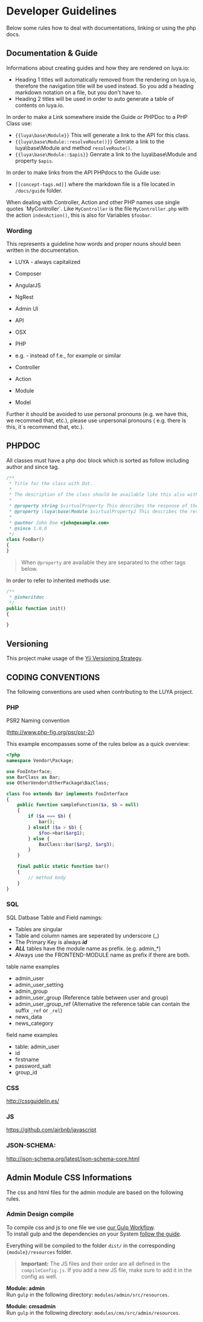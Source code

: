 # Developer Guidelines

Below some rules how to deal with documentations, linking or using the php docs.

## Documentation & Guide

Informations about creating guides and how they are rendered on luya.io:

+ Heading 1 titles will automatically removed from the rendering on luya.io, therefore the navigation title will be used instead. So you add a heading markdown notation on a file, but you don't have to.
+ Heading 2 titles will be used in order to auto generate a table of contents on luya.io.

In order to make a Link somewhere inside the Guide or PHPDoc to a PHP Class use:

+ `{{luya\base\Module}}` This will generate a link to the API for this class.
+ `{{luya\base\Module::resolveRoute()}}` Genrate a link to the luya\base\Module and method `resolveRoute()`.
+ `{{luya\base\Module::$apis}}` Genrate a link to the luya\base\Module and property `$apis`.

In order to make links from the API PHPdocs to the Guide use:

+ `[[concept-tags.md]]` where the markdown file is a file located in `/docs/guide` folder.

When dealing with Controller, Action and other PHP names use single quotes \`MyController\`. Like `MyController` is the file `MyController.php` with the action `indexAction()`, this is also for Variables `$foobar`.

### Wording

This represents a guideline how words and proper nouns should been written in the documentation.

+ LUYA - always capitalized
+ Composer 
+ AngularJS
+ NgRest
+ Admin UI
+ API
+ OSX
+ PHP
+ e.g. - instead of f.e., for example or similar

+ Controller
+ Action
+ Module
+ Model

Further it should be avoided to use personal pronouns (e.g. we have this, we recommed that, etc.), please use unpersonal pronouns ( e.g. there is this, it´s recommend that, etc.).


## PHPDOC

All classes must have a php doc block which is sorted as follow including author and since tag.

```php
/**
 * Title for the class with Dot.
 *
 * The description of the class should be available like this also with a dot at the end.
 *
 * @property string $virtualProperty This describes the response of the vritualProperty
 * @property \luya\base\Module $virtualProperty2 This describes the response but ensures class linkable IDE abilities.
 *
 * @author John Doe <john@example.com>
 * @since 1.0.0 
 */
class FooBar()
{
}
```

> When `@property` are available they are separated to the other tags below.
 
In order to refer to inherited methods use:

```php
/**
 * @inheritdoc
 */
public function init()
{

}
```

## Versioning

This project make usage of the [Yii Versioning Strategy](https://github.com/yiisoft/yii2/blob/master/docs/internals/versions.md).

## CODING CONVENTIONS

The following conventions are used when contributing to the LUYA project.

### PHP 

PSR2 Naming convention

(http://www.php-fig.org/psr/psr-2/)

This example encompasses some of the rules below as a quick overview:

```php
<?php
namespace Vendor\Package;

use FooInterface;
use BarClass as Bar;
use OtherVendor\OtherPackage\BazClass;

class Foo extends Bar implements FooInterface
{
    public function sampleFunction($a, $b = null)
    {
        if ($a === $b) {
            bar();
        } elseif ($a > $b) {
            $foo->bar($arg1);
        } else {
            BazClass::bar($arg2, $arg3);
        }
    }

    final public static function bar()
    {
        // method body
    }
}
```

### SQL

SQL Datbase Table and Field namings:

+ Tables are singular
+ Table and column names are seperated by underscore (_)
+ The Primary Key is always ***id***
+ ***ALL*** tables have the module name as prefix. (e.g. admin_*)
+ Always use the FRONTEND-MODULE name as prefix if there are both.

table name examples

+ admin_user
+ admin_user_setting
+ admin_group
+ admin_user_group (Reference table between user and group)
+ admin_user_group_ref (Alternative the reference table can contain the suffix `_ref` or `_rel`)
+ news_data
+ news_category

field name examples

+ table: admin_user
+ id
+ firstname
+ password_salt
+ group_id

### CSS

http://cssguidelin.es/

### JS

https://github.com/airbnb/javascript

### JSON-SCHEMA:

http://json-schema.org/latest/json-schema-core.html


## Admin Module CSS Informations

The css and html files for the admin module are based on the following rules.

### Admin Design compile

To compile css and js to one file we use [our Gulp Workflow](https://github.com/zephir/zephir-gulp-workflow).  
To install gulp and the dependencies on your System [follow the guide](https://github.com/zephir/zephir-gulp-workflow#dependencies).

Everything will be compiled to the folder `dist/` in the corresponding `{module}/resources` folder.

> **Important:** The JS files and their order are all defined in the `compileConfig.js`. If you add a new JS file, make sure to add it in the config as well.

**Module: admin**  
Run `gulp` in the following directory: `modules/admin/src/resources`.

**Module: cmsadmin**  
Run `gulp` in the following directory: `modules/cms/src/admin/resources`.
